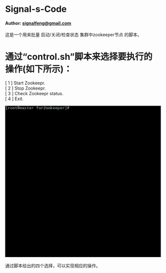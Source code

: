 # Signal-s-Code
#### Author: signalfeng@gmail.com

这是一个用来批量 启动/关闭/检查状态 集群中zookeeper节点 的脚本。

# 通过“control.sh”脚本来选择要执行的操作(如下所示)：

[ 1 ] Start Zookeepr.<br>
[ 2 ] Stop Zookeepr.<br>
[ 3 ] Check Zookeepr status.<br>
[ 4 ] Exit.<br>

![image](gif/zookeeper.gif) 

通过脚本给出的四个选择，可以实现相应的操作。
